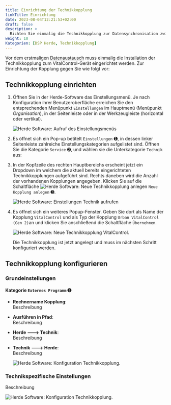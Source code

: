 ```yaml
---
title: Einrichtung der Technikkopplung
linkTitle: Einrichtung
date: 2023-08-04T12:21:53+02:00
draft: false
description: >
  Richten Sie einmalig die Technikkopplung zur Datensynchronisation zwischen der Herde Software und dem VitalControl-Gerät ein.
weight: 10
Kategorien: [DSP Herde, Technikkopplung]
---
```

Vor dem erstmaligen [Datenaustausch](../datenaustausch/) muss einmalig die Installation der Technikkopplung zum VitalControl-Gerät eingerichtet werden. Zur Einrichtung der Kopplung gegen Sie wie folgt vor:

## Technikkopplung einrichten

1. Öffnen Sie in der Herde-Software das Einstellungsmenü. Je nach Konfiguration ihrer Benutzeroberfläche erreichen Sie den entsprechenden Menüpunkt `Einstellungen` im Hauptmenü (Menüpunkt _Organisation_), in der Seitenleiste oder in der Werkzeugleiste (horizontal oder vertikal).

   ![Herde Software: Aufruf des Einstellungsmenüs](../screenshots/einstellungen.png "Herde: Aufruf Einstellungen")

1. Es öffnet sich ein Pop-up betitelt `Einstellungen` ➊, in dessen linker Seitenleiste zahlreiche Einstellungskategorien aufgelistet sind. Öffnen Sie die Kategorie `Service` ➋, und wählen sie die Unterkategorie `Technik` aus:

1. In der Kopfzeile des rechten Hauptbereichs erscheint jetzt ein Dropdown im welchem die aktuell bereits eingerichteten Technikkopplungen aufgeführt sind. Rechts daneben wird die Anzahl der vorhandenen Kopplungen angegeben. Klicken Sie auf die Schaltfläche  ![Herde Software: Neue Technikkopplung anlegen](/icons/new.png "Herde: Technikkopplung anlegen") `Neue Kopplung anlegen` ➌.

   ![Herde Software: Einstellungen Technik aufrufen](../screenshots/einstellungen-technik.png "Herde: Einstellungen Technik")

1. Es öffnet sich ein weiteres Popup-Fenster. Geben Sie dort als Name der Kopplung `VitalControl` und als Typ der Kopplung `Urban VitalControl (Gen 2)`an und klicken Sie anschließend die Schaltfläche `Übernehmen`.

   ![Herde Software: Neue Technikkopplung VitalControl](../screenshots/neue-kopplung.png "Neue Technikkopplung VitalControl").
   
   Die Technikkopplung ist jetzt angelegt und muss im nächsten Schritt konfiguriert werden.

## Technikkopplung konfigurieren

### Grundeinstellungen

#### Kategorie `Externes Programm` ➊

- **Rechnername Kopplung**:  
  Beschreibung

- **Ausführen in Pfad**:  
  Beschreibung

- **Herde 🡒 Technik**:  
  Beschreibung

- **Technik 🡒  Herde**:  
  Beschreibung

   ![Herde Software: Konfiguration Technikkopplung](../screenshots/grundeinstellungen.png "Technikkopplung: Grundeinstellungen").

### Technikspezifische Einstellungen

Beschreibung

   ![Herde Software: Konfiguration Technikkopplung](../screenshots/technikspezifische-einstellungen.png "Technikkopplung: Spezifische Einstellungen").
